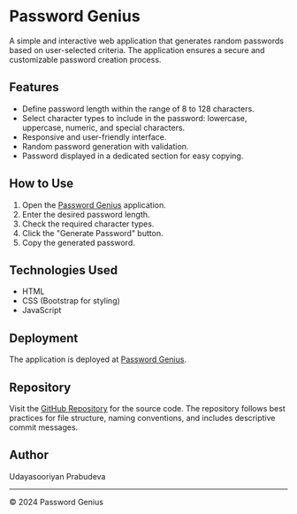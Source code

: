 # Password Genius

A simple and interactive web application that generates random passwords based on user-selected criteria. The application ensures a secure and customizable password creation process.

## Features

- Define password length within the range of 8 to 128 characters.
- Select character types to include in the password: lowercase, uppercase, numeric, and special characters.
- Responsive and user-friendly interface.
- Random password generation with validation.
- Password displayed in a dedicated section for easy copying.

## How to Use

1. Open the [Password Genius](https://prabud0401.github.io/password-genius/) application.
2. Enter the desired password length.
3. Check the required character types.
4. Click the "Generate Password" button.
5. Copy the generated password.

## Technologies Used

- HTML
- CSS (Bootstrap for styling)
- JavaScript

## Deployment

The application is deployed at [Password Genius](https://prabud0401.github.io/password-genius/).

## Repository

Visit the [GitHub Repository](https://github.com/prabud0401/password-genius.git) for the source code. The repository follows best practices for file structure, naming conventions, and includes descriptive commit messages.

## Author

Udayasooriyan Prabudeva

---

&copy; 2024 Password Genius
